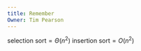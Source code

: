 ```yaml
---
title: Remember
Owner: Tim Pearson
---
```

$\text{selection sort}=Θ(n^2)$
$\text{insertion sort}=O(n^2)$